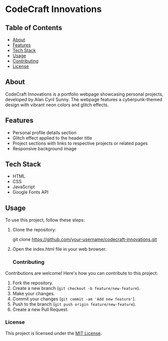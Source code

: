 # CodeCraft Innovations



## Table of Contents

- [About](#about)
- [Features](#features)
- [Tech Stack](#tech-stack)
- [Usage](#usage)
- [Contributing](#contributing)
- [License](#license)

## About

CodeCraft Innovations is a portfolio webpage showcasing personal projects, developed by Alan Cyril Sunny. The webpage features a cyberpunk-themed design with vibrant neon colors and glitch effects.

## Features

- Personal profile details section
- Glitch effect applied to the header title
- Project sections with links to respective projects or related pages
- Responsive background image

## Tech Stack

- HTML
- CSS
- JavaScript 
- Google Fonts API

## Usage

To use this project, follow these steps:

1. Clone the repository:
 
   git clone https://github.com/your-username/codecraft-innovations.git
   
2. Open the index.html file in your web browser.

   ### Contributing

Contributions are welcome! Here's how you can contribute to this project:

1. Fork the repository.
2. Create a new branch (`git checkout -b feature/new-feature`).
3. Make your changes.
4. Commit your changes (`git commit -am 'Add new feature'`).
5. Push to the branch (`git push origin feature/new-feature`).
6. Create a new Pull Request.

### License

This project is licensed under the [MIT License](LICENSE).

